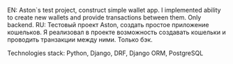 EN: Aston`s test project, construct simple wallet app. I implemented ability to create new wallets and provide transactions between them. Only backend.
RU: Тестовый проект Aston, создать простое приложение кошельков. Я реализовал в проекте возможность создавать кошельки и проводить транзакции между ними. Только бэк.

Technologies stack: Python, Django, DRF, Django ORM, PostgreSQL
